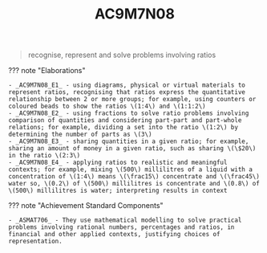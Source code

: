﻿---
backlinks:
- title: CSER Number - Content In Action
  url: /sense/Teaching/Mathematics/cser-mooc/cser-cia-number.html
- title: Learning Areas
  url: /sense/Teaching/Curriculum/v9/v9-learning-areas.html
tags: australian-curriculum
title: AC9M7N08
type: note
---
> recognise, represent and solve problems involving ratios

??? note "Elaborations"

	- _AC9M7N08_E1_ - using diagrams, physical or virtual materials to represent ratios, recognising that ratios express the quantitative relationship between 2 or more groups; for example, using counters or coloured beads to show the ratios \(1:4\) and \(1:1:2\)
	- _AC9M7N08_E2_ - using fractions to solve ratio problems involving comparison of quantities and considering part-part and part-whole relations; for example, dividing a set into the ratio \(1:2\) by determining the number of parts as \(3\)
	- _AC9M7N08_E3_ - sharing quantities in a given ratio; for example, sharing an amount of money in a given ratio, such as sharing \(\$20\) in the ratio \(2:3\)
	- _AC9M7N08_E4_ - applying ratios to realistic and meaningful contexts; for example, mixing \(500\) millilitres of a liquid with a concentration of \(1:4\) means \(\frac15\) concentrate and \(\frac45\) water so, \(0.2\) of \(500\) millilitres is concentrate and \(0.8\) of \(500\) millilitres is water; interpreting results in context
??? note "Achievement Standard Components"

	- _ASMAT706_ - They use mathematical modelling to solve practical problems involving rational numbers, percentages and ratios, in financial and other applied contexts, justifying choices of representation.